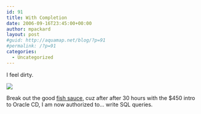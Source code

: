 ```yaml
---
id: 91
title: With Completion
date: 2006-09-16T23:45:00+00:00
author: mpackard
layout: post
#guid: http://aquamap.net/blog/?p=91
#permalink: /?p=91
categories:
  - Uncategorized
---
```

I feel dirty.

![](http://static.flickr.com/84/244876459_6b69c9fbb3.jpg?v=0) 

Break out the good [fish sauce](http://www.thaifoodandtravel.com/features/fishsauce1.html), cuz after after 30 hours with the $450 intro to Oracle CD, I am now authorized to&#8230; write SQL queries.
